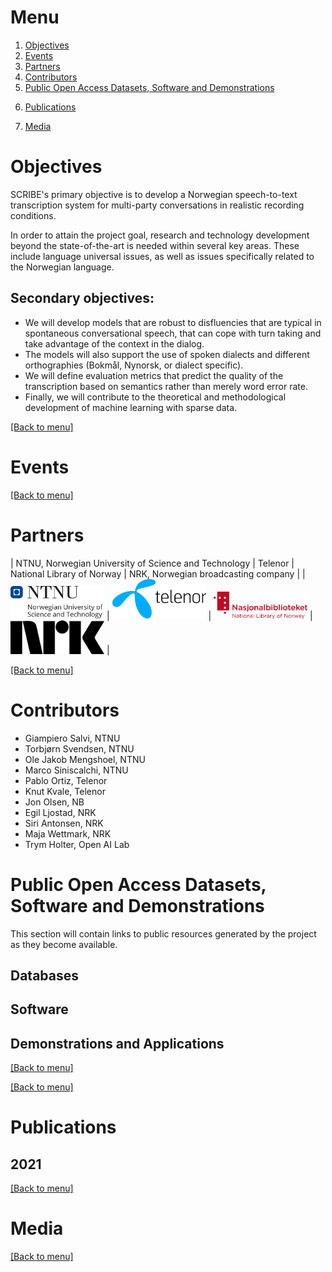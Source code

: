 <!-- <a href="https://www.forskningsradet.no/"><img alt="Forskningsrådet" src="logos/forskningsradet.svg" width="304" /></a> -->

# Menu

1. [Objectives](#objectives)
2. [Events](#events)
3. [Partners](#partners) 
4. [Contributors](#contributors)
5. [Public Open Access Datasets, Software and Demonstrations](#public-open-access-datasets-software-and-demonstrations)
<!-- - [Databases](#databases)
 - [Software](#software)
 - [Demonstrations and Applications](#demonstrations-and-applications) -->
6. [Publications](#publications)
<!-- - [2021](#2021) -->
7. [Media](#media)

# Objectives

SCRIBE's primary objective is to develop a Norwegian speech-to-text transcription system for multi-party conversations in realistic recording
conditions.

In order to attain the project goal, research and technology development beyond the state-of-the-art is needed within several key areas. These include language universal issues, as well as issues specifically related to the Norwegian language.

## Secondary objectives:
* We will develop models that are robust to disfluencies that are typical in spontaneous conversational speech, that
can cope with turn taking and take advantage of the context in the dialog.
* The models will also support the use of spoken dialects and different orthographies (Bokmål, Nynorsk, or dialect
specific).
* We will define evaluation metrics that predict the quality of the transcription based on semantics rather than merely word error rate.
* Finally, we will contribute to the theoretical and methodological development of machine learning with sparse data.

[[Back to menu]](#menu)

# Events

[[Back to menu]](#menu)

# Partners

| NTNU, Norwegian University of Science and Technology | Telenor | National Library of Norway | NRK, Norwegian broadcasting company |
| <a href="https://www.ntnu.no/"><img alt="NTNU, Norwegian University of Science and Technology" src="logos/ntnu_hoeyde_eng.png" width="150" /></a> | <a href="https://www.telenor.no/"><img alt="Telenor" src="logos/telenor.png" width="150" /></a> | <a href="https://www.nb.no/"><img alt="National Library of Norway" src="logos/NB-logo-no-eng-farge.png" width="150" /></a> | <a href="https://www.nrk.no/"><img alt="NRK, Norwegian broadcasting company" src="logos/nrk.png" width="150" /></a> |

[[Back to menu]](#menu)

# Contributors
* Giampiero Salvi, NTNU
* Torbjørn Svendsen, NTNU
* Ole Jakob Mengshoel, NTNU
* Marco Siniscalchi, NTNU
* Pablo Ortiz, Telenor
* Knut Kvale, Telenor
* Jon Olsen, NB
* Egil Ljostad, NRK
* Siri Antonsen, NRK
* Maja Wettmark, NRK
* Trym Holter, Open AI Lab

# Public Open Access Datasets, Software and Demonstrations

This section will contain links to public resources generated by the project as they become available.

## Databases
## Software
## Demonstrations and Applications

[[Back to menu]](#menu)

[[Back to menu]](#menu)

# Publications

## 2021

[[Back to menu]](#menu)

# Media

[[Back to menu]](#menu)

